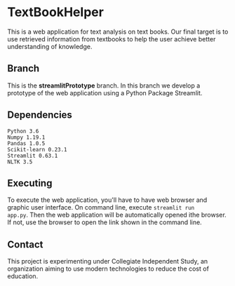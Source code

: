 
# TextBookHelper
This is a web application for text analysis on text books. Our final target is to use retrieved information from textbooks to help the user achieve better understanding of knowledge.

## Branch
This is the **streamlitPrototype** branch.
In this branch we develop a prototype of the web application using a Python Package Streamlit.

## Dependencies
```
Python 3.6
Numpy 1.19.1
Pandas 1.0.5
Scikit-learn 0.23.1
Streamlit 0.63.1
NLTK 3.5
```
## Executing
To execute the web application, you'll have to have web browser and graphic user interface. On command line, execute <code>streamlit run app.py</code>. Then the web application will be automatically opened ithe browser. If not, use the browser to open the link shown in the command line.

## Contact
This project is experimenting under Collegiate Independent Study, an organization aiming to use modern technologies to reduce the cost of education.
